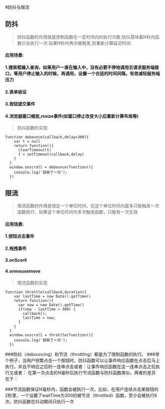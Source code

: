 #防抖与限流
<br>

## 防抖

> 防抖函数的作用就是控制函数在一定时间内的执行次数.防抖意味着N秒内函数只会执行一次.如果N秒内再次被触发,则重新计算延迟时间.

#### 应用场景:

#### 1.搜索框输入查询，如果用户一直在输入中，没有必要不停地调用去请求服务端接口，等用户停止输入的时候，再调用，设置一个合适的时间间隔，有效减轻服务端压力
#### 2.表单验证
#### 3.按钮提交事件
#### 4.浏览器窗口缩放,resize事件(如窗口停止改变大小后重新计算布局等)

> 防抖函数的实现 

	function debounce(callback,delay=300){
	    var t = null
	    return function(){
	      clearTimeout(t)
	      t = setTimeout(callback,delay)
	    }
	  }
	  window.onscroll = debounce(function(){
	    console.log('调用了一次');
	  })


## 限流

> 限流函数的作用是规定一个单位时间，在这个单位时间内最多只能触发一次函数执行，如果这个单位时间内多次触发函数，只能有一次生效

#### 应用场景:
#### 1.按钮点击事件
#### 2.拖拽事件
#### 3.onScorll
#### 4.onmousemove

> 限流函数的实现 

	function throttle(callback,duration){
	    var lastTime = new Date().getTime()
	    return function(){
	      var now = new Date().getTime()
	      if(now - lastTime > 500) {
	        callback();
	        lastTime = now;
	      }
	    }
	  }
	  window.onscroll = throttle(function(){
	    console.log('调用了一次');
	  })



###防抖（debouncing）和节流（throttling）都是为了限制函数的执行。
###举个例子，当用户频繁点击一个按钮时，防抖函数可以让事件响应函数在点击后马上执行，并且不响应之后的一连串点击或者：让事件响应函数在这一连串点击之后执行又或者： 在第一次点击的N毫秒后执行节流函数与防抖函数类似，两者的差异在于：

###节流函数保证N毫秒内，函数会被执行一次。比如，在用户连续点击某按钮的2秒里，一个设置了waitTime为300的被节流（throttled）函数，至少会被执行6次。防抖函数在抖动期间只执行一次



